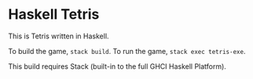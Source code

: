 # Haskell Tetris

This is Tetris written in Haskell.

To build the game, `stack build`.
To run the game, `stack exec tetris-exe`.

This build requires Stack (built-in to the full GHCI Haskell Platform).
